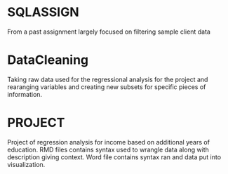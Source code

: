 # SQLASSIGN
From a past assignment largely focused on filtering sample client data

# DataCleaning
Taking raw data used for the regressional analysis for the project and rearanging variables and creating new subsets for specific pieces of information.

# PROJECT
Project of regression analysis for income based on additional years of education.
RMD files contains syntax used to wrangle data along with description giving context.
Word file contains syntax ran and data put into visualization.
